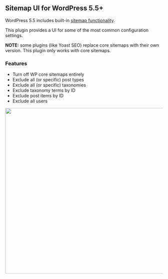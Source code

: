 ## Sitemap UI for WordPress 5.5+

WordPress 5.5 includes built-in [sitemap functionality](https://make.wordpress.org/core/2020/07/22/new-xml-sitemaps-functionality-in-wordpress-5-5/).

This plugin provides a UI for some of the most common configuration settings.

**NOTE:** some plugins (like Yoast SEO) replace core sitemaps with their own version. This plugin only works with core sitemaps.

### Features

* Turn off WP core sitemaps entirely
* Exclude all (or specific) post types
* Exclude all (or specific) taxonomies
* Exclude taxonomy terms by ID
* Exclude post items by ID
* Exclude all users

<img src="https://i.imgur.com/KkDLTvQ.png" width="528" />
